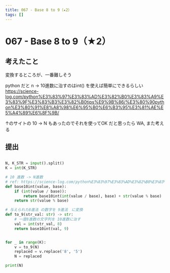 ```yaml
---
title: 067 - Base 8 to 9（★2）
tags: []
---
```


# 067 - Base 8 to 9（★2）

## 考えたこと

変換するところが、一番難しそう

python だと n -> 10進数に治すのはint() を使えば簡単にできるらしい
https://science-log.com/python%E3%83%97%E3%83%AD%E3%82%B0%E3%83%A9%E3%83%9F%E3%83%B3%E3%82%B0tips%E9%9B%86/%E3%80%90python%E3%80%91%E8%A8%98%E6%95%B0%E6%B3%95%E3%81%AE%E5%A4%89%E6%8F%9B/


↑のサイトの 10 -> N もあったのでそれを使ってOK だと思ったら WA, また考える

## 提出

```python

N, K_STR = input().split()
K = int(K_STR)

# 10 進数 -> N進数
# ref: https://science-log.com/python%E3%83%97%E3%83%AD%E3%82%B0%E3%83%A9%E3%83%9F%E3%83%B3%E3%82%B0tips%E9%9B%86/%E3%80%90python%E3%80%91%E8%A8%98%E6%95%B0%E6%B3%95%E3%81%AE%E5%A4%89%E6%8F%9B/
def base10int(value, base):
    if (int(value / base)):
        return base10int(int(value / base), base) + str(value % base)
    return str(value % base)

# 与えられた8進法 の数字を 9進法　に変換
def to_9(str_val: str) -> str:
    # 一度8進数の文字列を 10進数に治す
    val = int(str_val, 8)
    return base10int(val, 9)


for _ in range(K):
    v = to_9(N)
    replaced = v.replace('8', '5')
    N = replaced

print(N)
```